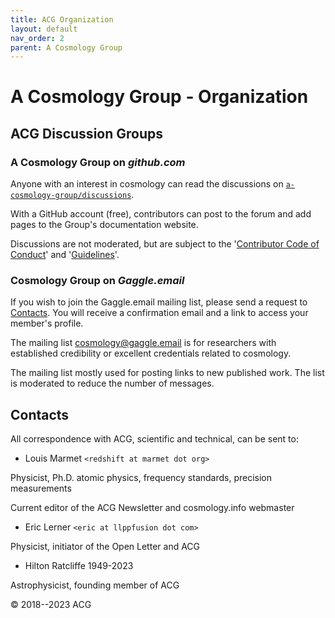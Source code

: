 ```yaml
---
title: ACG Organization
layout: default
nav_order: 2
parent: A Cosmology Group
---
```


# A Cosmology Group - Organization

## ACG Discussion Groups

### A Cosmology Group on *github.com*

Anyone with an interest in cosmology can read the discussions on [`a-cosmology-group/discussions`](https://github.com/orgs/a-cosmology-group/discussions).

With a GitHub account (free), contributors can post to the forum and add pages to the Group's documentation website.

Discussions are not moderated, but are subject to the '[Contributor Code of Conduct](https://github.com/a-cosmology-group/acg/blob/main/CODE_OF_CONDUCT.md)' and '[Guidelines](https://github.com/a-cosmology-group/acg/blob/main/GUIDELINES.md)'.


### Cosmology Group on *Gaggle.email*

If you wish to join the Gaggle.email mailing list, please send a request to [Contacts](#contacts).  You will receive a confirmation email and a link to access your member's profile.

The mailing list [cosmology@gaggle.email](mailto:cosmology@gaggle.email) is for researchers with established credibility or excellent credentials related to cosmology.

The mailing list mostly used for posting links to new published work.  The list is moderated to reduce the number of messages.


## Contacts

All correspondence with ACG, scientific and technical, can be sent to:

- Louis Marmet `<redshift at marmet dot org>`

Physicist, Ph.D. atomic physics, frequency standards, precision measurements

Current editor of the ACG Newsletter and cosmology.info webmaster

- Eric Lerner `<eric at llppfusion dot com>`

Physicist, initiator of the Open Letter and ACG

- Hilton Ratcliffe 1949-2023

Astrophysicist, founding member of ACG


© 2018--2023 ACG
